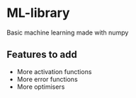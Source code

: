 # ML-library
Basic machine learning made with numpy

## Features to add
* More activation functions
* More error functions
* More optimisers
